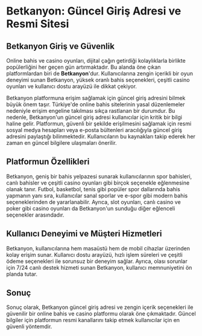 # Betkanyon: Güncel Giriş Adresi ve Resmi Sitesi

## Betkanyon Giriş ve Güvenlik

Online bahis ve casino oyunları, dijital çağın getirdiği kolaylıklarla birlikte popülerliğini her geçen gün artırmaktadır. Bu alanda öne çıkan platformlardan biri de **Betkanyon**'dur. Kullanıcılarına zengin içerikli bir oyun deneyimi sunan Betkanyon, yüksek oranlı bahis seçenekleri, çeşitli casino oyunları ve kullanıcı dostu arayüzü ile dikkat çekiyor.

Betkanyon platformuna erişim sağlamak için güncel giriş adresini bilmek büyük önem taşır. Türkiye'de online bahis sitelerinin yasal düzenlemeler nedeniyle erişim engeline takılması sıkça rastlanan bir durumdur. Bu nedenle, Betkanyon'un güncel giriş adresi kullanıcılar için kritik bir bilgi haline gelir. Platformun, güvenli bir şekilde erişilmesini sağlamak için resmi sosyal medya hesapları veya e-posta bültenleri aracılığıyla güncel giriş adresini paylaştığı bilinmektedir. Kullanıcıların bu kaynakları takip ederek her zaman en güncel bilgilere ulaşmaları önerilir.

## Platformun Özellikleri

Betkanyon, geniş bir bahis yelpazesi sunarak kullanıcılarının spor bahisleri, canlı bahisler ve çeşitli casino oyunları gibi birçok seçenekle eğlenmesine olanak tanır. Futbol, basketbol, tenis gibi popüler spor dallarında bahis yapmanın yanı sıra, kullanıcılar sanal sporlar ve e-spor gibi modern bahis seçeneklerinden de yararlanabilir. Ayrıca, slot oyunları, canlı casino ve poker gibi casino oyunları da Betkanyon'un sunduğu diğer eğlenceli seçenekler arasındadır.

## Kullanıcı Deneyimi ve Müşteri Hizmetleri

Betkanyon, kullanıcılarına hem masaüstü hem de mobil cihazlar üzerinden kolay erişim sunar. Kullanıcı dostu arayüzü, hızlı işlem süreleri ve çeşitli ödeme seçenekleri ile sorunsuz bir deneyim sağlar. Ayrıca, olası sorunlar için 7/24 canlı destek hizmeti sunan Betkanyon, kullanıcı memnuniyetini ön planda tutar.

## Sonuç

Sonuç olarak, Betkanyon güncel giriş adresi ve zengin içerik seçenekleri ile güvenilir bir online bahis ve casino platformu olarak öne çıkmaktadır. Güncel bilgiler için platformun resmi kanallarını takip etmek kullanıcılar için en güvenli yöntemdir.
